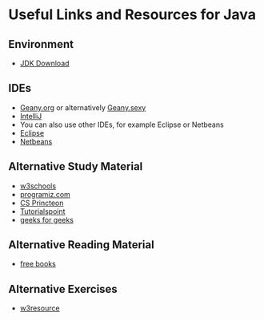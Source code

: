 # Useful Links and Resources for Java
## Environment
* [JDK Download](https://adoptopenjdk.net/)

## IDEs
* [Geany.org](https://geany.org/) or alternatively [Geany.sexy](https://geany.sexy//)
* [IntelliJ](https://www.jetbrains.com/de-de/idea/)
* You can also use other IDEs, for example Eclipse or Netbeans
* [Eclipse](https://www.eclipse.org/)
* [Netbeans](https://netbeans.org/)

## Alternative Study Material
* [w3schools](https://www.w3schools.com/java/)
* [programiz.com](https://www.programiz.com/java-programming)
* [CS Princteon](https://introcs.cs.princeton.edu/java/home/)
* [Tutorialspoint](https://www.tutorialspoint.com/java/index.htm)
* [geeks for geeks](https://www.geeksforgeeks.org/java/)

## Alternative Reading Material
* [free books](https://github.com/EbookFoundation/free-programming-books/blob/master/free-programming-books.md)

## Alternative Exercises
* [w3resource](https://www.w3resource.com/java-exercises/)
